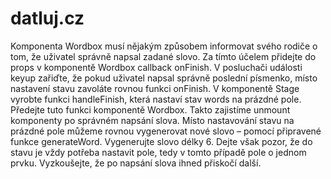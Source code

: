 # datluj.cz
Komponenta Wordbox musí nějakým způsobem informovat svého rodiče o tom, že uživatel správně napsal zadané slovo. Za tímto účelem přidejte do props v komponentě Wordbox callback onFinish.
V posluchači události keyup zařiďte, že pokud uživatel napsal správně poslední písmenko, místo nastavení stavu zavoláte rovnou funkci onFinish.
V komponentě Stage vyrobte funkci handleFinish, která nastaví stav words na prázdné pole. Předejte tuto funkci komponentě Wordbox. Takto zajistíme unmount komponenty po správném napsání slova.
Místo nastavování stavu na prázdné pole můžeme rovnou vygenerovat nové slovo – pomocí připravené funkce generateWord. Vygenerujte slovo délky 6. Dejte však pozor, že do stavu je vždy potřeba nastavit pole, tedy v tomto případě pole o jednom prvku.
Vyzkoušejte, že po napsání slova ihned přiskočí další.